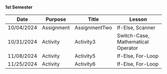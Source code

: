 **1st Semester**

|Date|Purpose|Title|Lesson|
|-------------|-------------|-----|---|
|10/04/2024|Assignment|AssignmentTwo|If-Else, Scanner
|10/31/2024|Activity|Activity3|Switch-Case, Mathematical Operator
|11/08/2024|Activity|Activity5|If-Else, For-Loop
|11/25/2024|Activity|Activity6|If-Else, For-Loop
